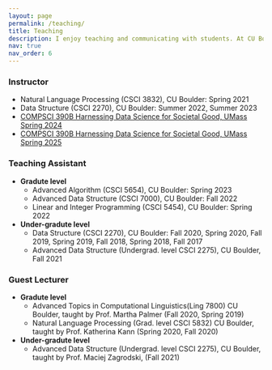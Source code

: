 ```yaml
---
layout: page
permalink: /teaching/
title: Teaching
description: I enjoy teaching and communicating with students. At CU Boulder I actively take part in teaching. I am involed with pedagogy in different role. Here is a brief summary of my teaching experiences.
nav: true
nav_order: 6
---
```

### **Instructor**
- Natural Language Processing (CSCI 3832), CU Boulder: Spring 2021
- Data Structure (CSCI 2270), CU Boulder: Summer 2022, Summer 2023
- [COMPSCI 390B Harnessing Data Science for Societal Good, UMass Spring 2024](/teachings24/)
- [COMPSCI 390B Harnessing Data Science for Societal Good, UMass Spring 2025](/spring25/)

### **Teaching Assistant**
- **Gradute level**
    - Advanced Algorithm (CSCI 5654), CU Boulder: Spring 2023
    - Advanced Data Structure (CSCI 7000), CU Boulder: Fall 2022
    - Linear and Integer Programming (CSCI 5454), CU Boulder: Spring 2022
- **Under-gradute level**
    - Data Structure (CSCI 2270), CU Boulder:  Fall 2020, Spring 2020, Fall 2019, Spring 2019, Fall 2018, Spring 2018, Fall 2017
    - Advanced Data Structure (Undergrad. level CSCI 2275), CU Boulder, Fall 2021

### **Guest Lecturer**
- **Gradute level**
    - Advanced Topics in Computational Linguistics(Ling 7800) CU Boulder, taught by Prof. Martha Palmer (Fall 2020, Spring 2019)
    - Natural Language Processing (Grad. level CSCI 5832) CU Boulder, taught by Prof. Katherina Kann (Spring 2020, Fall 2020)
- **Under-gradute level**
    - Advanced Data Structure (Undergrad. level CSCI 2275), CU Boulder, taught by Prof. Maciej Zagrodski, (Fall 2021)
